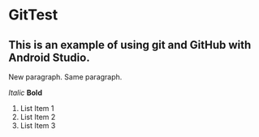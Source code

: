 # GitTest

## This is an example of using git and GitHub with Android Studio.

New paragraph.
Same paragraph.

*Italic*
**Bold**
1. List Item 1
1. List Item 2
1. List Item 3
